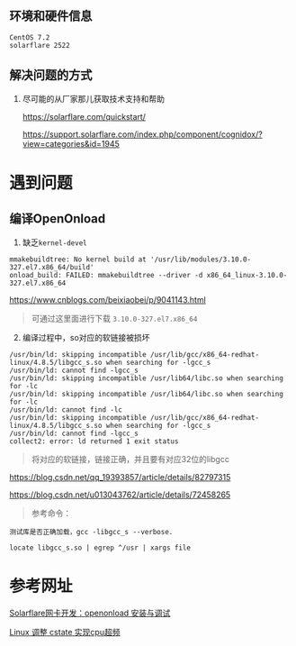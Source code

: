## 环境和硬件信息
```
CentOS 7.2
solarflare 2522
```

## 解决问题的方式
1. 尽可能的从厂家那儿获取技术支持和帮助
   
   https://solarflare.com/quickstart/

   https://support.solarflare.com/index.php/component/cognidox/?view=categories&id=1945

   

# 遇到问题
## 编译OpenOnload
1. 缺乏`kernel-devel`
```
mmakebuildtree: No kernel build at '/usr/lib/modules/3.10.0-327.el7.x86_64/build'
onload_build: FAILED: mmakebuildtree --driver -d x86_64_linux-3.10.0-327.el7.x86_64
```
https://www.cnblogs.com/beixiaobei/p/9041143.html

> 可通过这里面进行下载 `3.10.0-327.el7.x86_64`

2. 编译过程中，so对应的软链接被损坏
```
/usr/bin/ld: skipping incompatible /usr/lib/gcc/x86_64-redhat-linux/4.8.5/libgcc_s.so when searching for -lgcc_s
/usr/bin/ld: cannot find -lgcc_s
/usr/bin/ld: skipping incompatible /usr/lib64/libc.so when searching for -lc
/usr/bin/ld: skipping incompatible /usr/lib64/libc.so when searching for -lc
/usr/bin/ld: cannot find -lc
/usr/bin/ld: skipping incompatible /usr/lib/gcc/x86_64-redhat-linux/4.8.5/libgcc_s.so when searching for -lgcc_s
/usr/bin/ld: cannot find -lgcc_s
collect2: error: ld returned 1 exit status
```
> 将对应的软链接，链接正确，并且要有对应32位的libgcc

https://blog.csdn.net/qq_19393857/article/details/82797315

https://blog.csdn.net/u013043762/article/details/72458265

> 参考命令：
```
测试库是否正确加载，gcc -libgcc_s --verbose.
```

```
locate libgcc_s.so | egrep ^/usr | xargs file
```

# 参考网址
[Solarflare网卡开发：openonload 安装与调试](https://williamlfang.github.io/post/2019-12-11-solarflare%E7%BD%91%E5%8D%A1%E5%BC%80%E5%8F%91-openonload-%E5%AE%89%E8%A3%85%E4%B8%8E%E8%B0%83%E8%AF%95/)

[Linux 调整 cstate 实现cpu超频](https://williamlfang.github.io/post/2019-12-11-linux-%E8%B0%83%E6%95%B4-cstate-%E5%AE%9E%E7%8E%B0cpu%E8%B6%85%E9%A2%91/)

